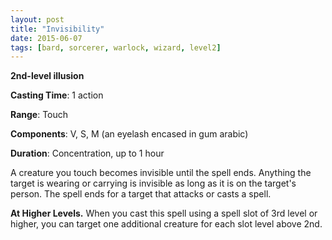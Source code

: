 ```yaml
---
layout: post
title: "Invisibility"
date: 2015-06-07
tags: [bard, sorcerer, warlock, wizard, level2]
---
```


**2nd-level illusion**

**Casting Time**: 1 action

**Range**: Touch

**Components**: V, S, M (an eyelash encased in gum arabic)

**Duration**: Concentration, up to 1 hour

A creature you touch becomes invisible until the spell ends. Anything the target is wearing or carrying is invisible as long as it is on the target's person. The spell ends for a target that attacks or casts a spell.

**At Higher Levels.** When you cast this spell using a spell slot of 3rd level or higher, you can target one additional creature for each slot level above 2nd.
